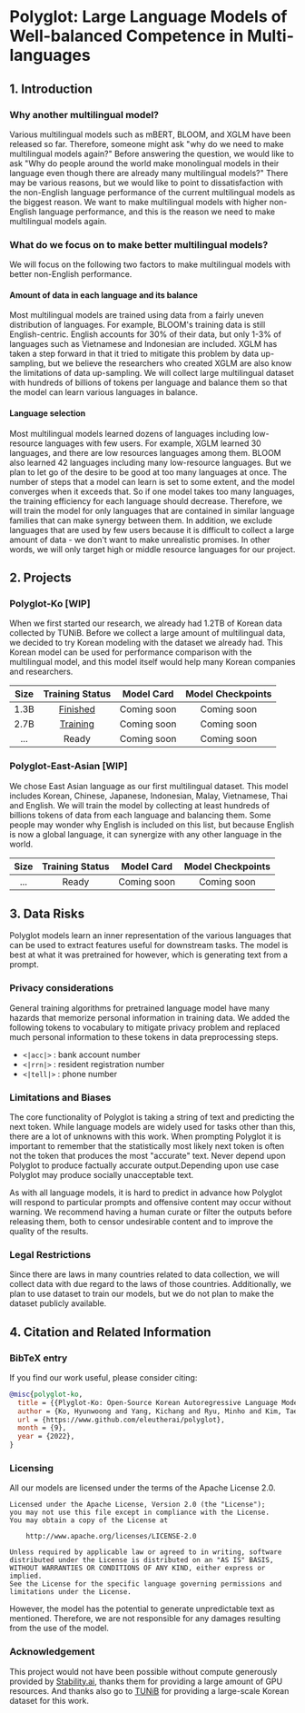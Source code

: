 # Polyglot: Large Language Models of Well-balanced Competence in Multi-languages

## 1. Introduction
### Why another multilingual model?
Various multilingual models such as mBERT, BLOOM, and XGLM have been released so far.
Therefore, someone might ask "why do we need to make multilingual models again?"
Before answering the question, we would like to ask "Why do people around the world make monolingual models in their language even though there are already many multilingual models?"
There may be various reasons, but we would like to point to dissatisfaction with the non-English language performance of the current multilingual models as the biggest reason.
We want to make multilingual models with higher non-English language performance, and this is the reason we need to make multilingual models again.

### What do we focus on to make better multilingual models?
We will focus on the following two factors to make multilingual models with better non-English performance.

#### Amount of data in each language and its balance

Most multilingual models are trained using data from a fairly uneven distribution of languages.
For example, BLOOM's training data is still English-centric.
English accounts for 30% of their data, but only 1-3% of languages such as Vietnamese and Indonesian are included.
XGLM has taken a step forward in that it tried to mitigate this problem by data up-sampling, but we believe the researchers who created XGLM are also know the limitations of data up-sampling.
We will collect large multilingual dataset with hundreds of billions of tokens per language and balance them so that the model can learn various languages in balance.

#### Language selection

Most multilingual models learned dozens of languages including low-resource languages with few users.
For example, XGLM learned 30 languages, and there are low resources languages among them. BLOOM also learned 42 languages including many low-resource languages.
But we plan to let go of the desire to be good at too many languages at once.
The number of steps that a model can learn is set to some extent, and the model converges when it exceeds that. 
So if one model takes too many languages, the training efficiency for each language should decrease.
Therefore, we will train the model for only languages that are contained in similar language families that can make synergy between them.
In addition, we exclude languages that are used by few users because it is difficult to collect a large amount of data - we don't want to make unrealistic promises. 
In other words, we will only target high or middle resource languages for our project.

## 2. Projects

### Polyglot-Ko [WIP]
When we first started our research, we already had 1.2TB of Korean data collected by TUNiB. Before we collect a large amount of multilingual data, we decided to try Korean modeling with the dataset we already had.
This Korean model can be used for performance comparison with the multilingual model, and this model itself would help many Korean companies and researchers.

| Size |                                      Training Status                                       | Model Card  | Model Checkpoints |
|:----:|:------------------------------------------------------------------------------------------:|:-----------:|:-----------------:|
| 1.3B | [Finished](https://wandb.ai/eleutherai-oslo/gpt-neox-ko-1b?workspace=user-eleutherai-oslo) | Coming soon |    Coming soon    |
| 2.7B | [Training](https://wandb.ai/eleutherai-oslo/gpt-neox-ko-3b?workspace=user-eleutherai-oslo) | Coming soon |    Coming soon    |
| ...  |                                           Ready                                            | Coming soon |    Coming soon    |

### Polyglot-East-Asian [WIP]
We chose East Asian language as our first multilingual dataset. 
This model includes Korean, Chinese, Japanese, Indonesian, Malay, Vietnamese, Thai and English. 
We will train the model by collecting at least hundreds of billions tokens of data from each language and balancing them. 
Some people may wonder why English is included on this list, but because English is now a global language, it can synergize with any other language in the world.

| Size | Training Status | Model Card  | Model Checkpoints |
|:----:|:---------------:|:-----------:|:-----------------:|
| ...  |      Ready      | Coming soon |    Coming soon    |


## 3. Data Risks

Polyglot models learn an inner representation of the various languages that can be used to extract features useful for downstream tasks. 
The model is best at what it was pretrained for however, which is generating text from a prompt.

### Privacy considerations
General training algorithms for pretrained language model have many hazards that memorize personal information in training data. We added the following tokens to vocabulary to mitigate privacy problem and replaced much personal information to these tokens in data preprocessing steps.

* `<|acc|>` : bank account number
* `<|rrn|>` : resident registration number
* `<|tell|>` : phone number

### Limitations and Biases
The core functionality of Polyglot is taking a string of text and predicting the next token. While language models are widely used for tasks other than this, there are a lot of unknowns with this work. When prompting Polyglot it is important to remember that the statistically most likely next token is often not the token that produces the most "accurate" text. Never depend upon Polyglot to produce factually accurate output.Depending upon use case Polyglot may produce socially unacceptable text.

As with all language models, it is hard to predict in advance how Polyglot will respond to particular prompts and offensive content may occur without warning. We recommend having a human curate or filter the outputs before releasing them, both to censor undesirable content and to improve the quality of the results.

### Legal Restrictions
Since there are laws in many countries related to data collection, we will collect data with due regard to the laws of those countries. 
Additionally, we plan to use dataset to train our models, but we do not plan to make the dataset publicly available.

## 4. Citation and Related Information
### BibTeX entry
If you find our work useful, please consider citing:
```bibtex
@misc{polyglot-ko,
  title = {{Plyglot-Ko: Open-Source Korean Autoregressive Language Model}},
  author = {Ko, Hyunwoong and Yang, Kichang and Ryu, Minho and Kim, Taekyun and Yang, Seungmu and Hyun, jiwung and Park, Sungho},
  url = {https://www.github.com/eleutherai/polyglot},
  month = {9},
  year = {2022},
}
```

### Licensing
All our models are  licensed under the terms of the Apache License 2.0.

```
Licensed under the Apache License, Version 2.0 (the "License");
you may not use this file except in compliance with the License.
You may obtain a copy of the License at

    http://www.apache.org/licenses/LICENSE-2.0

Unless required by applicable law or agreed to in writing, software
distributed under the License is distributed on an "AS IS" BASIS,
WITHOUT WARRANTIES OR CONDITIONS OF ANY KIND, either express or implied.
See the License for the specific language governing permissions and
limitations under the License.
```

However, the model has the potential to generate unpredictable text as mentioned. Therefore, we are not responsible for any damages resulting from the use of the model.

### Acknowledgement

This project would not have been possible without compute generously provided by [Stability.ai](https://stability.ai), thanks them for providing a large amount of GPU resources. And thanks also go to [TUNiB](https://tunib.ai) for providing a large-scale Korean dataset for this work.

